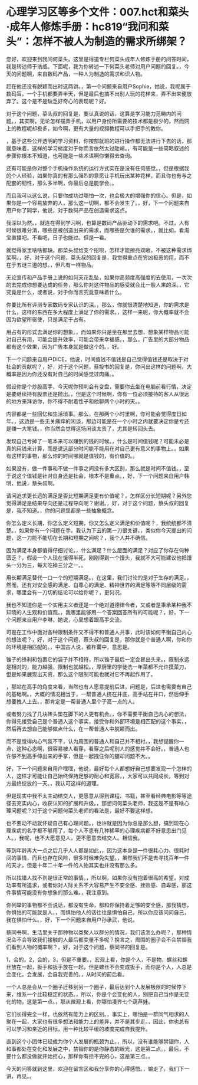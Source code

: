 # 心理学习区等多个文件：007.hct和菜头·成年人修炼手册：hc819“我问和菜头”：怎样不被人为制造的需求所绑架？

您好，欢迎来到我问何菜头。这里是得道专栏何菜头成年人修炼手册的问答时间，我是转述师于浩威。下面呢，我为你转述一下何菜头老师对用户问题的回复。，今天的问题啊，来自数码产品，一种人为制造的需求和识人物。

赶在他还没有脱颖而出时这两讲。，第一个问题来自用户Sophie，她说，我呢属于数码盲，一个手机都要弄半天，但是最后也搞不出别人玩的花样来，弄不出来便放弃了。这个是不是缺乏好奇心的表现呢？好。

对于这个问题，菜头叔的回复是，要认真说的话，这算是学习能力范畴内的问题。，其实啊，无论怎样摆弄手机，以用户身份所需要的技术都是极少的，然而网上的教程呢却极多，如今啊，更有大量的视频教程可以手把手的教你。

，基于这些公开透明的学习资料，你按部就班的进行操作都无法进行下去的话，那就意味着，这样的学习梯度对于你而言依然太过陡峭。，有可能是一些简略叙述的步骤你根本不知道，也可能是一些术语啊你懒得去查询。

还有可能是你对整个手机操作系统的运行方式实在是没有任何感觉。，但是根据我的个人经验，如果你真的有那么强烈的意愿让手机玩出某种花样，而且你也有与之配套的韧性，那么多半啊，你最后总是能学会。。

而且我可以这么说，只要你成功过哪怕一次，也会极大的增强你的信心。但是，如果你是一个容易放弃的人，那么这一切啊，都不会发生了。，好，下一个问题来自用户你了同学，他说，对于数码产品在创造需求这点。

我深以为然。，就连在得到学习啊，也算是数码产品驱动下的需求吧。不过，人有时候很难分清，哪些是被创造出来的需求，而哪些是欠谁的需求。，就比如，看淘宝直播吧。不看吧，日子也能过。但是一看。

就觉得家里啥啥都缺。那菜头叔给支个招呗，怎样才能擦亮双眼，不被这种需求绑架啊。，好，对于这个问题，菜头叔的回复是，我觉得重点在穷凶极恶的用，而不在于五谜三道的想。，但凡有一样物品。

无论宣传和产品手册上说的如何天花乱坠，如果你高频度高强度的去使用，一次次的去完成你想要达成的任务，那么你对这件物品的感受就会比一般人来的深。，它究竟是什么，或者说，对于你而言究竟意味着什么。

你要比所有评测专家数码专家认识的深。，那么，你就很清楚地知道，你的需求是什么，这样的东西在多大程度上满足了你的需求。，这样一来呢，你大概率就不会因为欲望所驱使，只是满足于占有。

用占有的形式去满足你的想象。，而如果你只是坐在那里去想，想象某样物品可能对自己有用，可能会提升效率，可能会带来幸福感。，那么，广告里的大部分物品都有这个效果，因为广告本身就是做这个的。，好。

下一个问题来自用户DICE，他说，时间值钱不值钱是自己觉得值钱还是取决于对社会的贡献呢？，好，对于这个问题，蔡投书的回复是，你问出这样的问题啊，大概率是因为你还没有对自己的时间感觉过肉痛。。

假设你是个炒股高手，今天呢你预判会有变盘，需要你去坐在电脑前看行情，决定是要继续持有股票还是抛出。，但是这个时候啊，你有一位必须接待的客人从很远的地方来拜访你，你不得不耐着性子和他聊两个小时的天。。

内容都是一些回忆和生活琐事。那么，在那两个小时里啊，你可能会觉得度日如年。，这边是一些无关痛痒的闲谈，那边可能是在一个小时之内就要决定你是亏还是赚一大笔钱。，你当然会觉得这场闲谈太贵了，尤其是转回头去。

发现自己亏掉了一笔本来可以赚到的钱的时候。，什么是时间值钱呢？可能未必是真的用钱来计算，而是说这部分时间能不能用在对自己更有意义的事物上。，如果有这样的事物，那么你的时间哪就是值钱的，有价值的。。

如果没有，做一件事和不做一件事之间没有多大区别，那么就是时间不值钱。，至于说这个值钱是针对自身还是社会，根本不是重点。，好，下一个问题来自用户韩明，他说，蔡头叔啊。

请问追求更长远的满足是否比短期满足更有价值呢？，怎样区分长短期呢？另外您觉得满足是结果导向还是过程导向呢？谢谢。，好，对于这个问题，蔡头叔的回复是，我不知道。，你的问题里都是一些抽象概念。

你怎么定义长期，你怎么定义短期，你又怎么定义满足和价值呢？，我统统都不清楚。，如果你有一个问题在手，我认为下去的第一刀很关键。，类似你今天提出的问题，这一刀能不能切在长期和短期之间呢？，我个人并不确信。

因为满足本身都值得仔细讨论。，什么满足？什么层面的满足？对应了你存在何种匮乏？，假设一个人现在饿得半死，刚刚得到一个馒头，我就不大可能建议他把馒头一分为三，每天吃掉三分之一。。

用长期满足替代一口一个的短期满足。，在这里，我们讨论的是对于生存的满足。，然而，还有对安全感的满足、自尊心的满足、精神世界的满足等等不同层级的需求，哪里会有一刀切的结论可以给你呢？，更何况。

我也不知道你是一个实用主义者还是一个绝对道德律令者，又或者是秉承某种我不知晓的人生观和价值观。，我哪里能够用一个答案回答所有的可能呢？，好，下一个问题来自用户李琳，她说，心里想着跟高手交流。

可是在工作中面对各种限制条件又不得不和普通人共事，此时该如何平衡自己内心的想法呢？，好，对于这个问题，蔡头叔的回复是，那你就是个普通人啊，你和你的环境是相匹配的。，中国古人说，锥杵囊中，意思是。

锥子的锋利和包裹它的袋子并不相符，所以锥子最后一定会冒出头来。，限制永远是相对的，能力越强，限制也就越松。，厚厨里的学徒洗一年菜都不允许摸菜刀，但是如果展现出天资，那么这个限制可能也就对它不再起作用了。

，那站在高手的角度来看，当然也有人愿意提前后进，问题是，后进也需要有自己的基础啊。，大概的情况相当于，一帮普通人挤在井底，高手站在井口，然后伸手想要拽人上去。，那肯定是一帮普通人里个子高一点的人。

或者努力找了几块砖头垫在脚下的人更有机会。，你不需要平衡自己内心的想法，你得先接受自己是个普通人这个事实，接受你和外部环境是相匹配的这个事实，，然后再去想自己能够做点什么，在一帮普通人中脱颖而出。

而不是觉得内心气氛不平，认为周围的普通人和自己并不相衬。，我想提醒你一点，这种心态啊，很容易被人看穿，看穿之后呢别人的感觉并不会好。，普通人也许够不到高手伸出来的手掌，但是一起拽住你的腿却问题不大。。

好，下一个问题来自用户嘿嘿，他说，最好每个人都想好自己想要发现一个怎样的人，这样才可能让自己始终保持足够的耐心和宽容，，大家可以共同成长，等到对方最终绽放的一天。，我认可这样的道理。

但是现实中我不太主动结交人，更愿意从得到课程、书籍，甚至看经典电影等等途径去充实内心，收获认知的扩展和升级。，那想问何菜头老师，我这是不是有啥心理问题呢？对于这个问题何菜头老师的看法是，最好不要这样想。

也不要动不动就怀疑自己有心理问题。，也许就是因为你总是那么想，搞到现在心理疾病的名字都不够用了，每个人不患有几种稀罕的心理疾病都不好意思出门见人。，我呢，也不大愿意见人，更不愿意去结交人。相信我。

等到年龄再大一点之后几乎人人都是如此，，因为这本身是一件很耗心力、很耗时间的事情，而且也存在风险，很多时候难免失望。，虽然我们不是去寻找百年一件的天才，但是十年二十年一件的人物其实也并没有那么多。

所以找错人找不到是很正常的事情。，所以啊，如果你没有抱着很高的希望，对成功率有所追求，或者你对人际关系不大容易产生不安全感、挫败感、自卑感，那这件事情可能没有你想象的那么难。，我注意到。

你列举的事物都不会说话，都没有生命，都和你保持着足够的安全感，那我猜想，你惧怕的可能就是人，，而惧怕他人的话往往是惧怕自己，所以你应该问问自己，我在惧怕什么。，好，下一个问题来自用户孙承武，他说。

蔡同书啊，生活里关于那种物以类聚人以群分的情况，我们该怎么办呢？，那种情况会不会导致我们接触的人最后都变量不多呢？换言之，周围的圈子会不会禁锢我们看到人物的概率啊？，好，对于这个问题，蔡同书的回复是。

1，会的，2，会的，3，但是不重要。，宏观上看，你是个人，不是物，螺丝和螺丝放在一起，扳手和扳手放在一起，但是螺丝不会变成扳手，而你是个人，人总是会变化，会发展，会自我完善的。，从时间的前后看。

一个人总是会从一个圈子迁移到另一个圈子，最后达到个人发展极限的时候停下来，维系一个比较稳定的状态。，所以，你是个会变化的人，别把自己当作是无变化的物，这是第一点。，那从微观上看，你哪怕凑齐七个葫芦娃。

它们长得完全一样，也依然有能力上的区别。，事实上，哪怕是一群同气相求的人聚在一起，大家也有很多想法和能力上的差异，并不是其步走。，因此，你也总有可以学习和亲近的目标，用一种比较平缓的坡度完成自我提升。

直到这个小团体已经成为你个人发展的瓶颈为止。，所以，没有谁能够禁锢你，人和事都处在变化和发展之中，禁锢你的是你静态的眼光，这是第二点。，最后，不要什么都没做就开始担心，那样你有担不完的心，这是第三点。。

今天的问答就到这里，欢迎在留言区和我分享你的心得感悟。，输走了，我们下一讲，再见。。